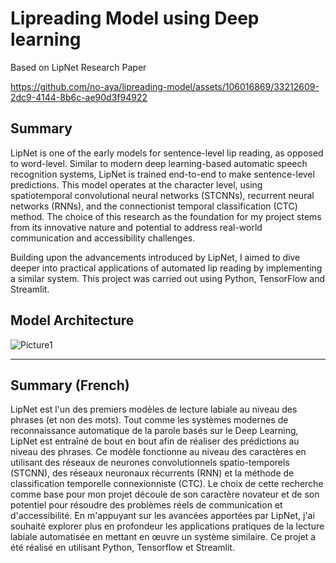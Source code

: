 # Lipreading Model using Deep learning
Based on LipNet Research Paper


https://github.com/no-aya/lipreading-model/assets/106016869/33212609-2dc9-4144-8b6c-ae90d3f94922

## Summary

LipNet is one of the early models for sentence-level lip reading, as opposed to word-level. Similar to modern deep learning-based automatic speech recognition systems, LipNet is trained end-to-end to make sentence-level predictions. This model operates at the character level, using spatiotemporal convolutional neural networks (STCNNs), recurrent neural networks (RNNs), and the connectionist temporal classification (CTC) method. The choice of this research as the foundation for my project stems from its innovative nature and potential to address real-world communication and accessibility challenges.

Building upon the advancements introduced by LipNet, I aimed to dive deeper into practical applications of automated lip reading by implementing a similar system. This project was carried out using Python, TensorFlow and Streamlit.
## Model Architecture 

![Picture1](https://github.com/no-aya/lipreading-model/assets/106016869/9af42e42-65ec-4613-9e4a-14fade280826)

---

## Summary (French)

LipNet est l'un des premiers modèles de lecture labiale au niveau des phrases (et non des mots). Tout comme les systèmes modernes de reconnaissance automatique de la parole basés sur le Deep Learning, LipNet est entraîné de bout en bout afin de réaliser des prédictions au niveau des phrases. Ce modèle fonctionne au niveau des caractères en utilisant des réseaux de neurones convolutionnels spatio-temporels (STCNN), des réseaux neuronaux récurrents (RNN) et la méthode de classification temporelle connexionniste (CTC). Le choix de cette recherche comme base pour mon projet découle de son caractère novateur et de son potentiel pour résoudre des problèmes réels de communication et d'accessibilité. 
En m'appuyant sur les avancées apportées par LipNet, j'ai souhaité explorer plus en profondeur les applications pratiques de la lecture labiale automatisée en mettant en œuvre un système similaire. 
Ce projet a été réalisé en utilisant Python, Tensorflow et Streamlit.

